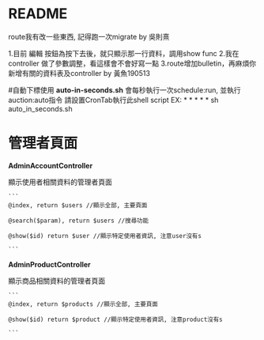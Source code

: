 # README #

route我有改一些東西, 記得跑一次migrate by 吳則熹

1.目前 編輯 按鈕為按下去後，就只顯示那一行資料，調用show func
2.我在 controller 做了參數調整，看這樣會不會好寫一點 
3.route增加bulletin，再麻煩你新增有關的資料表及controller
by 黃魚190513

#自動下標使用
**auto-in-seconds.sh**
會每秒執行一次schedule:run, 並執行auction:auto指令
請設置CronTab執行此shell script
    EX: * * * * * sh auto_in_seconds.sh

# 管理者頁面
**AdminAccountController** 

顯示使用者相關資料的管理者頁面 

    ```
    @index, return $users //顯示全部, 主要頁面 

    @search($param), return $users //搜尋功能 

    @show($id) return $user //顯示特定使用者資訊, 注意user沒有s 

    ```
**AdminProductController** 

顯示商品相關資料的管理者頁面 

    ```
    @index, return $products //顯示全部, 主要頁面 

    @show($id) return $product //顯示特定使用者資訊, 注意product沒有s 

    ```

